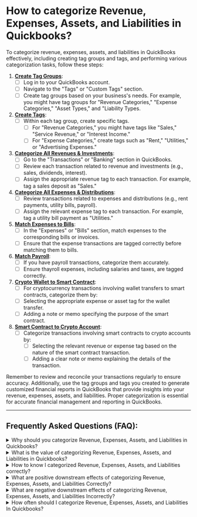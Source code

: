 # How to categorize Revenue, Expenses, Assets, and Liabilities in Quickbooks?

To categorize revenue, expenses, assets, and liabilities in QuickBooks effectively, including creating tag groups and tags, and performing various categorization tasks, follow these steps:

1. [**Create Tag Groups**](create-tag-groups.md):
   * [ ] Log in to your QuickBooks account.
   * [ ] Navigate to the "Tags" or "Custom Tags" section.
   * [ ] Create tag groups based on your business's needs. For example, you might have tag groups for "Revenue Categories," "Expense Categories," "Asset Types," and "Liability Types.
2. [**Create Tags**](create-tags.md):
   * [ ] Within each tag group, create specific tags.&#x20;
     * [ ] For "Revenue Categories," you might have tags like "Sales," "Service Revenue," or "Interest Income."&#x20;
     * [ ] For "Expense Categories," create tags such as "Rent," "Utilities," or "Advertising Expenses."
3. [**Categorize All Revenues & Investments**](categorize-all-revenues-and-investments.md):
   * [ ] Go to the "Transactions" or "Banking" section in QuickBooks.
   * [ ] Review each transaction related to revenue and investments (e.g., sales, dividends, interest).
   * [ ] Assign the appropriate revenue tag to each transaction. For example, tag a sales deposit as "Sales."
4. [**Categorize All Expenses & Distributions**](categorize-all-expenses-and-distributions.md):
   * [ ] Review transactions related to expenses and distributions (e.g., rent payments, utility bills, payroll).
   * [ ] Assign the relevant expense tag to each transaction. For example, tag a utility bill payment as "Utilities."
5. [**Match Expenses to Bills**](match-expenses-to-bills.md):
   * [ ] In the "Expenses" or "Bills" section, match expenses to the corresponding bills or invoices.
   * [ ] Ensure that the expense transactions are tagged correctly before matching them to bills.
6. [**Match Payroll**](match-payroll.md):
   * [ ] If you have payroll transactions, categorize them accurately.
   * [ ] Ensure thayroll expenses, including salaries and taxes, are tagged correctly.
7. [**Crypto Wallet to Smart Contract**](crypto-wallet-to-smart-contract.md):
   * [ ] For cryptocurrency transactions involving wallet transfers to smart contracts, categorize them by:
   * [ ] Selecting the appropriate expense or asset tag for the wallet transfer.
   * [ ] Adding a note or memo specifying the purpose of the smart contract.
8. [**Smart Contract to Crypto Account**](smart-contract-to-crypto-wallet.md):
   * [ ] Categorize transactions involving smart contracts to crypto accounts by:
     * [ ] Selecting the relevant revenue or expense tag based on the nature of the smart contract transaction.
     * [ ] Adding a clear note or memo explaining the details of the transaction.

Remember to review and reconcile your transactions regularly to ensure accuracy. Additionally, use the tag groups and tags you created to generate customized financial reports in QuickBooks that provide insights into your revenue, expenses, assets, and liabilities. Proper categorization is essential for accurate financial management and reporting in QuickBooks.

***

## Frequently Asked Questions (FAQ):



<details>

<summary>Why should you categorize Revenue, Expenses, Assets, and Liabilities in Quickbooks?</summary>

### Why should you categorize Revenue, Expenses, Assets, and Liabilities?

Categorizing revenue, expenses, assets, and liabilities in QuickBooks is essential for maintaining accurate financial records and ensuring that your financial statements provide a clear and accurate snapshot of your business's financial health. These categorizations help you track and manage different aspects of your business. Here's why categorizing these elements is important and why it's typically done after categorizing transfers:

1. Revenue (Income):
   1. Accuracy of Financial Statements: Properly categorizing revenue ensures that your income statement (profit and loss statement) accurately reflects your business's earnings. It distinguishes between various sources of income, such as sales, services, or other revenue streams
2. Expenses:
   1. Cost Tracking: Categorizing expenses allows you to track your business's costs and expenditures by category, such as rent, utilities, salaries, and office supplies.
   2. Profit Calculation: Accurate expense categorization is crucial for calculating your business's net profit by subtracting total expenses from total revenue
3. Assets:
   1. Asset Tracking: Categorizing assets, such as equipment, vehicles, or inventory, helps you monitor their value and depreciation over time.
   2. Balance Sheet Accuracy: Assets are a key component of your balance sheet, and their categorization ensures that your balance sheet reflects your business's assets accurately.
4. Liabilities:
   1. Liability Tracking: Categorizing liabilities, such as loans or accounts payable, helps you monitor outstanding debts and obligations.
   2. Balance Sheet Accuracy: Liabilities are another critical component of your balance sheet, and their categorization ensures that your balance sheet accurately reflects your business's financial obligations.



Now, regarding the sequencing of categorization:

**Categorizing Transfers First**: Transfers are categorized first primarily because they represent the movement of funds between accounts within your business. Ensuring that transfers are correctly categorized is crucial to maintain the integrity of your financial records. Incorrectly categorized transfers can distort your financial statements, income, and expense figures. Categorizing transfers first helps establish a clean and accurate foundation for categorizing revenue, expenses, assets, and liabilities.

**Categorizing Revenue, Expenses, Assets, and Liabilities:** After categorizing transfers, you proceed to categorize revenue, expenses, assets, and liabilities. This allows you to categorize these elements within the context of accurate account balances, which is vital for financial reporting, analysis, and compliance. By categorizing these elements correctly, you can generate meaningful financial reports, track financial performance, manage your business's finances effectively, and ensure compliance with tax and accounting regulations.



In summary, categorizing revenue, expenses, assets, and liabilities in QuickBooks is fundamental for accurate financial management and reporting. Categorizing transfers first helps establish a solid foundation for these categorizations by ensuring the accuracy of account balances and preventing distortions in financial records.

</details>

<details>

<summary>What is the value of categorizing Revenue, Expenses, Assets, and Liabilities in Quickbooks?</summary>

Categorizing revenue, expenses, assets, and liabilities in QuickBooks offers several key advantages for businesses:

1. Accurate Financial Reporting: Proper categorization ensures that your financial statements, including income statements and balance sheets, accurately reflect your business's financial health. This accuracy is vital for making informed decisions and understanding your financial position.
2. Expense Management: Categorizing expenses by type (e.g., rent, utilities, salaries, marketing) enables you to track and manage costs effectively. This insight helps identify areas where you can reduce spending, control expenses, and optimize your budget.
3. Revenue Insights: Categorizing revenue sources (e.g., sales, services, interest income) provides a clear view of your income streams. It allows you to evaluate which parts of your business are generating the most revenue and make informed decisions about resource allocation.
4. Asset Tracking: Categorizing assets (e.g., equipment, inventory, property) helps you monitor their value, depreciation, and overall condition. This information is critical for asset management, budgeting, and financial planning.
5. Liability Management: Categorizing liabilities (e.g., loans, accounts payable) allows you to track outstanding debts and obligations. This is essential for managing cash flow, ensuring timely payments, and making strategic financial decisions.
6. Tax Compliance: Accurate categorization ensures that your financial records align with tax regulations. It reduces the risk of errors, audits, or penalties during tax reporting, making tax compliance more straightforward.
7. Financial Analysis: Proper categorization supports in-depth financial analysis. You can assess profitability by revenue and expense categories, identify trends, and gain insights into your business's financial performance.
8. Budgeting and Forecasting: Categorizing revenue and expenses aids in creating realistic budgets and financial forecasts. It helps you allocate resources efficiently and set achievable financial goals.
9. Operational Efficiency: Clear categorization enhances operational efficiency by providing accurate data for cash flow management, vendor relationships, and day-to-day business operations.
10. Investor and Stakeholder Confidence: Well-organized financial records, including categorized revenue and expenses, instill confidence in investors, lenders, and stakeholders. They can rely on your financial information for decision-making and financial planning.
11. Legal and Regulatory Compliance: Accurate financial records, including categorized assets and liabilities, are essential for meeting legal and regulatory requirements. This is particularly important in regulated industries and during audits or legal disputes.
12. Creditworthiness: Maintaining precise financial records, including categorized liabilities, positively influences your business's creditworthiness when seeking loans or financing. Lenders prefer businesses with strong financial management practices.

In summary, categorizing revenue, expenses, assets, and liabilities in QuickBooks is fundamental for maintaining financial accuracy, transparency, compliance, and informed decision-making. It serves as the foundation for effective financial management and supports the overall success and sustainability of your business.

</details>

<details>

<summary>How to know I categorized Revenue, Expenses, Assets, and Liabilities correctly?</summary>



</details>

<details>

<summary>What are positive downstream effects of categorizing Revenue, Expenses, Assets, and Liabilities Correctly?</summary>

Categorizing revenue, expenses, assets, and liabilities correctly in QuickBooks can lead to several positive downstream effects that benefit your business:

1. Accurate Financial Statements: Correct categorization ensures that your financial statements, such as income statements and balance sheets, provide an accurate representation of your business's financial health. This accuracy is crucial for making informed decisions.
2. Effective Budgeting: Proper categorization allows you to create realistic budgets by accurately tracking income and expenses. You can allocate resources efficiently and set achievable financial goals.
3. Improved Financial Analysis: Accurate categorization supports meaningful financial analysis. You can identify trends, assess profitability by revenue and expense categories, and gain insights into your business's financial performance.
4. Operational Efficiency: Clear categorization enhances operational efficiency by providing accurate data for cash flow management, vendor relationships, and day-to-day business operations.
5. Compliance with Tax Regulations: Accurate categorization ensures that your financial records align with tax regulations. This reduces the risk of errors, audits, or penalties during tax reporting.
6. Enhanced Decision-Making: Reliable financial data, including correctly categorized revenue, expenses, assets, and liabilities, empowers you to make informed decisions about your business's future. You can assess the financial implications of various options and strategies.
7. Investor and Stakeholder Confidence: Well-organized financial records, including categorized financial elements, instill confidence in investors, lenders, and stakeholders. They can rely on your financial information for decision-making and financial planning.
8. Legal and Regulatory Compliance: Accurate financial records, including categorized assets and liabilities, are essential for meeting legal and regulatory requirements. This is particularly important in regulated industries and during audits or legal disputes.
9. Creditworthiness: Maintaining precise financial records, including categorized liabilities, positively influences your business's creditworthiness when seeking loans or financing. Lenders prefer businesses with strong financial management practices.
10. Efficient Audits: Correctly categorized financial records simplify the audit process, whether it's an internal audit, financial review, or external audit by a regulatory authority.
11. Transparency: Clear categorization enhances transparency in your financial records. Stakeholders, including employees, partners, and regulators, can easily understand and trust your financial data.
12. Profitability Insights: Accurate categorization allows you to analyze profitability by product, service, or business segment. This insight can guide strategic decisions to focus on the most profitable areas of your business.
13. Cash Flow Management: Proper categorization helps you track and manage cash flow effectively. You can monitor cash inflows and outflows, ensuring you have the funds needed to meet your financial obligations.

In summary, categorizing revenue, expenses, assets, and liabilities correctly in QuickBooks has numerous positive downstream effects that contribute to accurate financial management, informed decision-making, compliance, and operational efficiency. It is a foundational practice for maintaining the financial health and success of your business.

</details>

<details>

<summary>What are negative downstream effects of categorizing Revenue, Expenses, Assets, and Liabilities Incorrectly?</summary>



</details>

<details>

<summary>How often should I categorize Revenue, Expenses, Assets, and Liabilities In Quickbooks?</summary>



</details>







